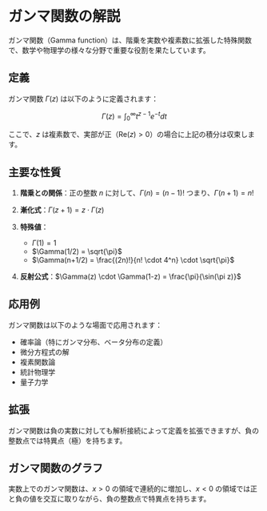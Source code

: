 # ガンマ関数の解説

ガンマ関数（Gamma function）は、階乗を実数や複素数に拡張した特殊関数で、数学や物理学の様々な分野で重要な役割を果たしています。

## 定義

ガンマ関数 $\Gamma(z)$ は以下のように定義されます：

$$\Gamma(z) = \int_0^{\infty} t^{z-1} e^{-t} dt$$

ここで、$z$ は複素数で、実部が正（$\text{Re}(z) > 0$）の場合に上記の積分は収束します。

## 主要な性質

1. **階乗との関係**：正の整数 $n$ に対して、$\Gamma(n) = (n-1)!$
   つまり、$\Gamma(n+1) = n!$

2. **漸化式**：$\Gamma(z+1) = z \cdot \Gamma(z)$

3. **特殊値**：
   - $\Gamma(1) = 1$
   - $\Gamma(1/2) = \sqrt{\pi}$
   - $\Gamma(n+1/2) = \frac{(2n)!}{n! \cdot 4^n} \cdot \sqrt{\pi}$

4. **反射公式**：$\Gamma(z) \cdot \Gamma(1-z) = \frac{\pi}{\sin(\pi z)}$

## 応用例

ガンマ関数は以下のような場面で応用されます：

- 確率論（特にガンマ分布、ベータ分布の定義）
- 微分方程式の解
- 複素関数論
- 統計物理学
- 量子力学

## 拡張

ガンマ関数は負の実数に対しても解析接続によって定義を拡張できますが、負の整数点では特異点（極）を持ちます。

## ガンマ関数のグラフ

実数上でのガンマ関数は、$x > 0$ の領域で連続的に増加し、$x < 0$ の領域では正と負の値を交互に取りながら、負の整数点で特異点を持ちます。
